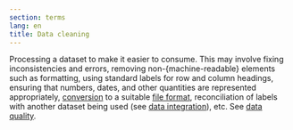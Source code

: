 ```yaml
---
section: terms
lang: en
title: Data cleaning
---
```


Processing a dataset to make it easier to consume. This may involve fixing inconsistencies and errors, removing non-{machine-readable} elements such as formatting, using standard labels for row and column headings, ensuring that numbers, dates, and other quantities are represented appropriately, [conversion](/glossary/en/terms/conversion/) to a suitable [file format](/glossary/en/terms/file-format/), reconciliation of labels with another dataset being used (see [data integration](/glossary/en/terms/data-integration/)), etc. See [data quality](/glossary/en/terms/data-quality/).